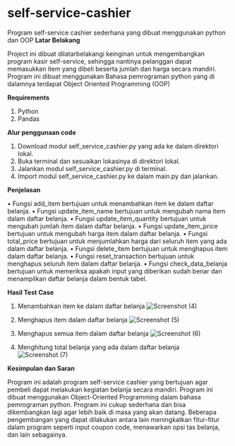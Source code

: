 # self-service-cashier
Program self-service cashier sederhana yang dibuat menggunakan python dan OOP
**Latar Belakang**

Project ini dibuat dilatarbelakangi keinginan untuk mengembangkan program kasir self-service, sehingga nantinya pelanggan dapat memasukkan item yang dibeli beserta jumlah dan harga secara mandiri. Program ini dibuat menggunakan Bahasa pemrograman python yang di dalamnya terdapat Object Oriented Programming (OOP)

**Requirements**

1.	Python
2.	Pandas

**Alur penggunaan code**

1.	Download modul self_service_cashier.py yang ada ke dalam direktori lokal.
2.	Buka terminal dan sesuaikan lokasinya di direktori lokal.
3.	Jalankan modul self_service_cashier.py di terminal.
4.	Import modul self_service_cashier.py ke dalam main.py dan jalankan.

**Penjelasan**

•	Fungsi add_item bertujuan untuk menambahkan item ke dalam daftar belanja.
•	Fungsi update_item_name bertujuan untuk mengubah nama item dalam daftar belanja.
•	Fungsi update_item_quantity bertujuan untuk mengubah jumlah item dalam daftar belanja.
•	Fungsi update_item_price bertujuan untuk mengubah harga item dalam daftar belanja.
•	Fungsi total_price bertujuan untuk menjumlahkan harga dari seluruh item yang ada dalam daftar belanja.
•	Fungsi delete_item bertujuan untuk menghapus item dalam daftar belanja.
•	Fungsi reset_transaction bertujuan untuk menghapus seluruh item dalam daftar belanja.
•	Fungsi check_data_belanja bertujuan untuk memeriksa apakah input yang diberikan sudah benar dan menampilkan daftar belanja dalam bentuk tabel.

**Hasil Test Case**
1.	Menambahkan item ke dalam daftar belanja
![Screenshot (4)](https://user-images.githubusercontent.com/114754571/213914310-e3cf7f4b-d6fc-4974-ac8d-4cf689fe47c8.png)

2.	Menghapus item dalam daftar belanja
![Screenshot (5)](https://user-images.githubusercontent.com/114754571/213914323-addb1d4e-635c-4c87-8634-eb5025a7977f.png)

3.	Menghapus semua item dalam daftar belanja
![Screenshot (6)](https://user-images.githubusercontent.com/114754571/213914334-b528f664-c802-4287-9ea9-9516f413c7b2.png)

4.	Menghitung total belanja yang ada dalam daftar belanja
![Screenshot (7)](https://user-images.githubusercontent.com/114754571/213914351-3f85deec-52b4-4ed0-a9ad-1b1e72e77a7f.png)

**Kesimpulan dan Saran**

Program ini adalah program self-service cashier yang bertujuan agar pembeli dapat melakukan kegiatan belanja secara mandiri. Program ini dibuat menggunakan Object-Oriented Programming dalam bahasa pemrograman python. Program ini cukup sederhana dan bisa dikembangkan lagi agar lebih baik di masa yang akan datang. Beberapa pengembangan yang dapat dilakukan antara lain meningkatkan fitur-fitur dalam program seperti input coupon code, menawarkan opsi tas belanja, dan lain sebagainya.

